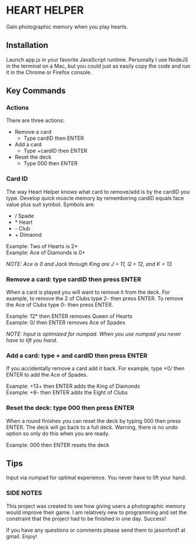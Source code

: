 # HEART HELPER
Gain photographic memory when you play hearts.

## Installation
Launch app.js in your favorite JavaScript runtime. Personally I use NodeJS in the terminal on a Mac, but you could just as easily copy the code and run it in the Chrome or Firefox console.

## Key Commands  
### Actions
There are three actions:
 - Remove a card
   - Type cardID then ENTER
 - Add a card
   - Type +cardID then ENTER
 - Reset the deck
   - Type 000 then ENTER

### Card ID
The way Heart Helper knows what card to remove/add is by the cardID you type. Develop quick muscle memory by remembering cardID equals face value plus suit symbol. Symbols are:
 - / Spade
 - \* Heart
 - \- Club
 - \+ Dimaond  

 Example: Two of Hearts is 2*  
 Example: Ace of Diamonds is 0+  

 _NOTE: Ace is 0 and Jack through King are J = 11, Q = 12, and K = 13_  

### **Remove a card: type cardID then press ENTER**
When a card is played you will want to remove it from the deck. For example, to remove the 2 of Clubs type 2- then press ENTER. To remove the Ace of Clubs type 0- then press ENTER.  

 Example: 12* then ENTER removes Queen of Hearts  
 Example: 0/ then ENTER removes Ace of Spades  

 _NOTE: Input is optimized for numpad. When you use numpad you never have to lift you hand._  

### **Add a card: type + and cardID then press ENTER** 
If you accidentally remove a card add it back. For example, type +0/ then ENTER to add the Ace of Spades.

 Example: +13+ then ENTER adds the King of Diamonds  
 Example: +8- then ENTER adds the Eight of Clubs  

### **Reset the deck: type 000 then press ENTER**

When a round finishes you can reset the deck by typing 000 then press ENTER. The deck will go back to a full deck. Warning, there is no undo option so only do this when you are ready.  

 Example: 000 then ENTER resets the deck

## Tips
Input via numpad for optimal experience. You never have to lift your hand.

### SIDE NOTES
This project was created to see how giving users a photographic memory would improve their game. I am relatively new to programming and set the constraint that the project had to be finished in one day. Success!

If you have any questions or comments please send them to jasonford1 at gmail. Enjoy!
